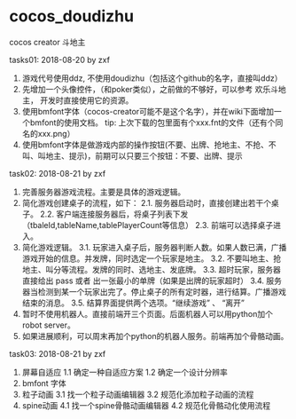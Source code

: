 # cocos_doudizhu
cocos creator 斗地主


tasks01:
2018-08-20 by zxf

1. 游戏代号使用ddz, 不使用doudizhu（包括这个github的名字，直接叫ddz）
2. 先增加一个头像控件，（和poker类似），之前做的不够好，可以参考 欢乐斗地主， 开发时直接使用它的资源。
3. 使用bmfont字体（cocos-creator可能不是这个名字），并在wiki下面增加一个bmfont的使用文档。
   tip: 上次下载的包里面有个xxx.fnt的文件（还有个同名的xxx.png）
4. 使用bmfont字体是做游戏内部的操作按钮(不要、出牌、抢地主、不抢、不叫、叫地主、提示)，前期可以只要三个按钮：不要、出牌、提示

task02:
2018-08-21 by zxf

1. 完善服务器游戏流程。主要是具体的游戏逻辑。
2. 简化游戏创建桌子的流程，如下：
    2.1. 服务器启动时，直接创建出若干个桌子。
    2.2. 客户端连接服务器后，将桌子列表下发（tbaleId,tableName,tablePlayerCount等信息）
    2.3. 前端可以选择桌子进入。
3. 简化游戏逻辑。
    3.1. 玩家进入桌子后，服务器判断人数。如果人数已满，广播游戏开始的信息。并发牌，同时选定一个玩家是地主。
    3.2. 不要叫地主、抢地主、叫分等流程。发牌的同时、选地主、发底牌。
    3.3. 超时玩家，服务器直接给出 pass 或者 出一张最小的单牌（如果是出牌的玩家超时）
    3.4. 服务器当检测到某一个玩家出完了。停止桌子的所有定时器，进行结算。广播游戏结束的消息。
    3.5. 结算界面提供两个选项。“继续游戏” 、 “离开” 
4. 暂时不使用机器人。直接前端开三个页面。后面机器人可以用python加个robot server。
5. 如果进展顺利，可以周末再加个python的机器人服务。前端再加个骨骼动画。

task03:
2018-08-21 by zxf

1. 屏幕自适应
   1.1 确定一种自适应方案
   1.2 确定一个设计分辨率
2. bmfont 字体
3. 粒子动画
   3.1 找一个粒子动画编辑器
   3.2 规范化添加粒子动画的流程
4. spine动画
   4.1 找一个spine骨骼动画编辑器
   4.2 规范化骨骼动化使用流程

